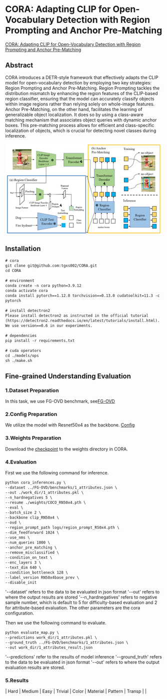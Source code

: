 # CORA: Adapting CLIP for Open-Vocabulary Detection with Region Prompting and Anchor Pre-Matching

[CORA: Adapting CLIP for Open-Vocabulary Detection with Region Prompting and Anchor Pre-Matching](https://arxiv.org/abs/2303.13076)

## Abstract

CORA introduces a DETR-style framework that effectively adapts the CLIP model for open-vocabulary detection by employing two key strategies: Region Prompting and Anchor Pre-Matching.   Region Prompting tackles the distribution mismatch by enhancing the region features of the CLIP-based region classifier, ensuring that the model can accurately classify objects within image regions rather than relying solely on whole-image features.   Anchor Pre-Matching, on the other hand, facilitates the learning of generalizable object localization.  It does so by using a class-aware matching mechanism that associates object queries with dynamic anchor boxes.  This pre-matching process allows for efficient and class-specific localization of objects, which is crucial for detecting novel classes during inference.

![cora-overview](https://github.com/better-chao/perceptual_abilities_evaluation/blob/main/images/cora-overview.png)

## Installation

```
# cora
git clone git@github.com:tgxs002/CORA.git
cd CORA

# environment
conda create -n cora python=3.9.12
conda activate cora
conda install pytorch==1.12.0 torchvision==0.13.0 cudatoolkit=11.3 -c pytorch

# install detectron2
Please install detectron2 as instructed in the official tutorial (https://detectron2.readthedocs.io/en/latest/tutorials/install.html). We use version==0.6 in our experiments.

# dependencies
pip install -r requirements.txt

# cuda operators
cd ./models/ops
sh ./make.sh
```

## Fine-grained Understanding Evaluation

### 1.Dataset Preparation

In this task, we use FG-OVD benchmark, see[FG-OVD](https://github.com/better-chao/perceptual_abilities_evaluation/blob/main/datasets/FG-OVD/README.md)

### 2.Config Preparation

We utilize the model with Resnet50x4 as the backbone. [Config](https://github.com/tgxs002/CORA/blob/master/configs/COCO/R50x4_dab_ovd_3enc_apm128_splcls0.2_relabel_noinit.sh)

### 3.Weights Preparation

Download the [checkpoint](https://drive.google.com/file/d/115osjVyv86vjG_b0W83vPQryXxdIDsv_/view?usp=share_link) to the weights directory in CORA.

### 4.Evaluation

First we use the following command for inference.

```
python cora_inferences.py \
--dataset ../FG-OVD/benchmarks/1_attributes.json \
--out ./work_dir/1_attributes.pkl \
--n_hardnegatives 5 \
--resume ./weights/COCO_RN50x4.pth \
--eval \
--batch_size 2 \
--backbone clip_RN50x4 \
--ovd \
--region_prompt_path logs/region_prompt_R50x4.pth \
--dim_feedforward 1024 \
--use_nms \
--num_queries 1000 \
--anchor_pre_matching \
--remove_misclassified \
--condition_on_text \
--enc_layers 3 \
--text_dim 640 \
--condition_bottleneck 128 \
--label_version RN50x4base_prev \
--disable_init
```
'--dataset' refers to the data to be evaluated in json format
'--out' refers to where the output results are stored
'--n_hardnegatives' refers to negative sample number, which is default to 5 for difficulty-based evaluation and 2 for attribute-based evaluation.
The other parameters are the cora configuration.

Then we use the following command to evaluate.

```
python evaluate_map.py \
--predictions work_dir/1_attributes.pkl \
--ground_truth ../FG-OVD/benchmarks/1_attributes.json \
--out work_dir/1_attributes_result.json
```
'--predictions' refer to the results of model inference
'--ground_truth' refers to the data to be evaluated in json format
'--out' refers to where the output evaluation results are stored.

### 5.Results

| Hard | Medium | Easy | Trivial | Color | Material | Pattern | Transp |
| 
